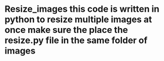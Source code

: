 # Resize_images this code is written in python to resize multiple images at once make sure the place the resize.py file in the same folder of images

